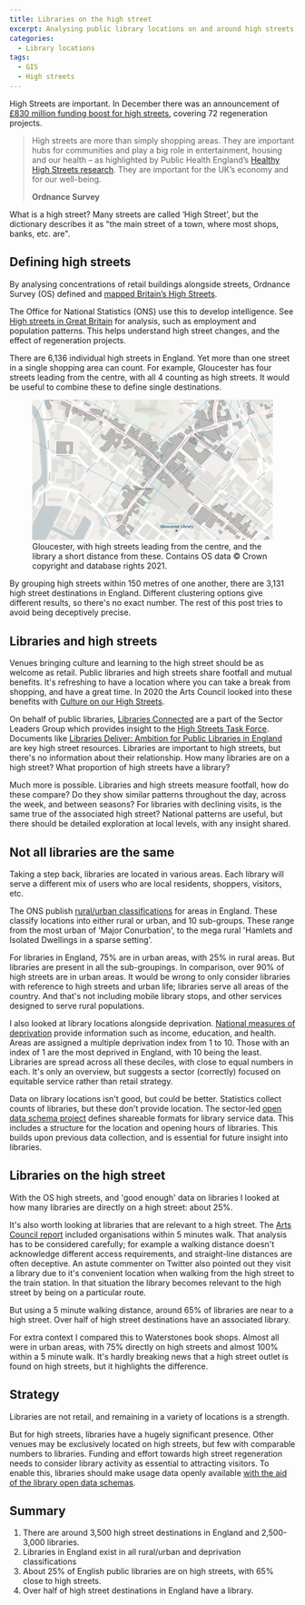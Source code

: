 ```yaml
---
title: Libraries on the high street
excerpt: Analysing public library locations on and around high streets in England
categories:
  - Library locations
tags:
  - GIS
  - High streets
---
```


High Streets are important. In December there was an announcement of [£830 million funding boost for high streets](https://www.gov.uk/government/news/830-million-funding-boost-for-high-streets), covering 72 regeneration projects.

> High streets are more than simply shopping areas. They are important hubs for communities and play a big role in entertainment, housing and our health – as highlighted by Public Health England’s [Healthy High Streets research](https://www.gov.uk/government/publications/healthy-high-streets-good-place-making-in-an-urban-setting). They are important for the UK’s economy and for our well-being. 
>
> **Ordnance Survey**

What is a high street? Many streets are called ‘High Street’, but the dictionary describes it as "the main street of a town, where most shops, banks, etc. are".

## Defining high streets

By analysing concentrations of retail buildings alongside streets, Ordnance Survey (OS) defined and [mapped Britain’s High Streets](https://www.ordnancesurvey.co.uk/business-government/sectors/public-sector/high-streets).

The Office for National Statistics (ONS) use this to develop intelligence. See [High streets in Great Britain](https://www.ons.gov.uk/peoplepopulationandcommunity/populationandmigration/populationestimates/articles/highstreetsingreatbritain/march2020) for analysis, such as employment and population patterns. This helps understand high street changes, and the effect of regeneration projects.

There are 6,136 individual high streets in England. Yet more than one street in a single shopping area can count. For example, Gloucester has four streets leading from the centre, with all 4 counting as high streets. It would be useful to combine these to define single destinations.

<figure>
  <img src="https://raw.githubusercontent.com/LibrariesHacked/librarieshacked.github.io/master/images/2021-04-12-gloucester-high-streets.png" alt="Map of the centre of Gloucester with lines plotted for the high streets and a point plotted for Gloucester library"/>
  <figcaption>Gloucester, with high streets leading from the centre, and the library a short distance from these. Contains OS data &copy; Crown copyright and database rights 2021.</figcaption>
</figure>
By grouping high streets within 150 metres of one another, there are 3,131 high street destinations in England. Different clustering options give different results, so there's no exact number. The rest of this post tries to avoid being deceptively precise.

## Libraries and high streets

Venues bringing culture and learning to the high street should be as welcome as retail. Public libraries and high streets share footfall and mutual benefits. It's refreshing to have a location where you can take a break from shopping, and have a great time. In 2020 the Arts Council looked into these benefits with [Culture on our High Streets](https://www.artscouncil.org.uk/news-and-announcements/culture-our-high-streets).

On behalf of public libraries, [Libraries Connected](https://www.librariesconnected.org.uk/) are a part of the Sector Leaders Group which provides insight to the [High Streets Task Force](https://www.highstreetstaskforce.org.uk/). Documents like [Libraries Deliver: Ambition for Public Libraries in England](https://www.highstreetstaskforce.org.uk/resources/details/?id=5f538224-45be-45a2-96fa-746337e0527a) are key high street resources. Libraries are important to high streets, but there's no information about their relationship. How many libraries are on a high street? What proportion of high streets have a library?

Much more is possible. Libraries and high streets measure footfall, how do these compare? Do they show similar patterns throughout the day, across the week, and between seasons? For libraries with declining visits, is the same true of the associated high street? National patterns are useful, but there should be detailed exploration at local levels, with any insight shared.

## Not all libraries are the same

Taking a step back, libraries are located in various areas. Each library will serve a different mix of users who are local residents, shoppers, visitors, etc.

The ONS publish [rural/urban classifications](https://www.ons.gov.uk/methodology/geography/geographicalproducts/ruralurbanclassifications/2011ruralurbanclassification) for areas in England. These classify locations into either rural or urban, and 10 sub-groups. These range from the most urban of 'Major Conurbation', to the mega rural 'Hamlets and Isolated Dwellings in a sparse setting'.

For libraries in England, 75% are in urban areas, with 25% in rural areas. But libraries are present in all the sub-groupings. In comparison, over 90% of high streets are in urban areas. It would be wrong to only consider libraries with reference to high streets and urban life; libraries serve all areas of the country. And that's not including mobile library stops, and other services designed to serve rural populations.

I also looked at library locations alongside deprivation. [National measures of deprivation](https://www.gov.uk/government/statistics/english-indices-of-deprivation-2019) provide information such as income, education, and health. Areas are assigned a multiple deprivation index from 1 to 10. Those with an index of 1 are the most deprived in England, with 10 being the least. Libraries are spread across all these deciles, with close to equal numbers in each. It's only an overview, but suggests a sector (correctly) focused on equitable service rather than retail strategy.

Data on library locations isn't good, but could be better. Statistics collect counts of libraries, but these don't provide location. The sector-led [open data schema project](https://schema.librarydata.uk/) defines shareable formats for library service data. This includes a structure for the location and opening hours of libraries. This builds upon previous data collection, and is essential for future insight into libraries.

## Libraries on the high street

With the OS high streets, and 'good enough' data on libraries I looked at how many libraries are directly on a high street: about 25%.

It's also worth looking at libraries that are relevant to a high street. The [Arts Council report](https://www.artscouncil.org.uk/news-and-announcements/culture-our-high-streets) included organisations within 5 minutes walk. That analysis has to be considered carefully; for example a walking distance doesn't acknowledge different access requirements, and straight-line distances are often deceptive. An astute commenter on Twitter also pointed out they visit a library due to it's convenient location when walking from the high street to the train station. In that situation the library becomes relevant to the high street by being on a particular route.

But using a 5 minute walking distance, around 65% of libraries are near to a high street. Over half of high street destinations have an associated library.

For extra context I compared this to Waterstones book shops. Almost all were in urban areas, with 75% directly on high streets and almost 100% within a 5 minute walk. It's hardly breaking news that a high street outlet is found on high streets, but it highlights the difference.

## Strategy

Libraries are not retail, and remaining in a variety of locations is a strength. 

But for high streets, libraries have a hugely significant presence. Other venues may be exclusively located on high streets, but few with comparable numbers to libraries. Funding and effort towards high street regeneration needs to consider library activity as essential to attracting visitors. To enable this, libraries should make usage data openly available [with the aid of the library open data schemas](https://schema.librarydata.uk/).

## Summary

1. There are around 3,500 high street destinations in England and 2,500-3,000 libraries.
2. Libraries in England exist in all rural/urban and deprivation classifications
4. About 25% of English public libraries are on high streets, with 65% close to high streets.
5. Over half of high street destinations in England have a library.

